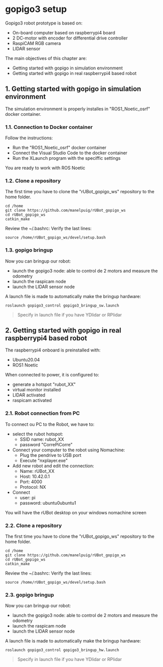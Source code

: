 # **gopigo3 setup**

Gopigo3 robot prototype is based on:
- On-board computer based on raspberrypi4 board
- 2 DC-motor with encoder for differential drive controller
- RaspiCAM RGB camera
- LIDAR sensor

The main objectives of this chapter are:
- Getting started with gopigo in simulation environment
- Getting started with gopigo in real raspberrypi4 based robot

## **1. Getting started with gopigo in simulation environment**

The simulation environment is properly installes in "ROS1_Noetic_osrf" docker container.


### **1.1. Connection to Docker container**

Follow the instructions:
- Run the "ROS1_Noetic_osrf" docker container
- Connect the Visual Studio Code to the docker container
- Run the XLaunch program with the speciffic settings

You are ready to work with ROS Noetic

### **1.2. Clone a repository**

The first time you have to clone the "rUBot_gopigo_ws" repository to the home folder.
```shell
cd /home
git clone https://github.com/manelpuig/rUBot_gopigo_ws
cd rUBot_gopigo_ws
catkin_make
```

Review the ~/.bashrc: Verify the last lines:
```shell
source /home/rUBot_gopigo_ws/devel/setup.bash
```

### **1.3. gopigo bringup**

Now you can bringup our robot:
- launch the gopigo3 node: able to control de 2 motors and measure the odometry
- launch the raspicam node
- launch the LIDAR sensor node

A launch file is made to automatically make the bringup hardware:
```shell
roslaunch gopigo3_control gopigo3_bringup_sw.launch
```
> Specify in launch file if you have YDlidar or RPlidar


## **2. Getting started with gopigo in real raspberrypi4 based robot**

The raspberrypi4 onboard is preinstalled with:
- Ubuntu20.04
- ROS1 Noetic

When connected to power, it is configured to:
- generate a hotspot "rubot_XX"
- virtual monitor installed
- LIDAR activated 
- raspicam activated 

### **2.1. Robot connection from PC**

To connect ou PC to the Robot, we have to:
- select the rubot hotspot:
    - SSID name: rubot_XX 
    - password "CorrePiCorre"
- Connect your computer to the robot using Nomachine:
    - Plug the pendrive to USB port
    - Execute "nxplayer.exe" 
- Add new robot and edit the connection:
    - Name: rUBot_XX
    - Host: 10.42.0.1
    - Port: 4000
    - Protocol: NX
- Connect
    - user: pi
    - password: ubuntu0ubuntu1

You will have the rUBot desktop on your windows nomachine screen

### **2.2. Clone a repository**

The first time you have to clone the "rUBot_gopigo_ws" repository to the home folder.
```shell
cd /home
git clone https://github.com/manelpuig/rUBot_gopigo_ws
cd rUBot_gopigo_ws
catkin_make
```

Review the ~/.bashrc: Verify the last lines:
```shell
source /home/rUBot_gopigo_ws/devel/setup.bash
```

### **2.3. gopigo bringup**

Now you can bringup our robot:
- launch the gopigo3 node: able to control de 2 motors and measure the odometry
- launch the raspicam node
- launch the LIDAR sensor node

A launch file is made to automatically make the bringup hardware:
```shell
roslaunch gopigo3_control gopigo3_bringup_hw.launch
```
> Specify in launch file if you have YDlidar or RPlidar
